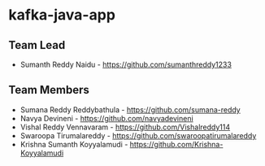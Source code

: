 # kafka-java-app

## Team Lead
* Sumanth Reddy Naidu - https://github.com/sumanthreddy1233

## Team Members
* Sumana Reddy Reddybathula - https://github.com/sumana-reddy
* Navya Devineni - https://github.com/navyadevineni
* Vishal Reddy Vennavaram - https://github.com/Vishalreddy114
* Swaroopa Tirumalareddy - https://github.com/swaroopatirumalareddy
* Krishna Sumanth Koyyalamudi - https://github.com/Krishna-Koyyalamudi
